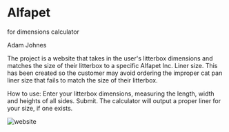 # Alfapet
for dimensions calculator

Adam Johnes

The project is a website that takes in the user's litterbox dimensions and matches the size of their litterbox to a specific Alfapet Inc. Liner size. This has been created so the customer may avoid ordering the improper cat pan liner size that fails to match the size of their litterbox.

How to use:
Enter your litterbox dimensions, measuring the length, width and heights of all sides. Submit. The calculator will output a proper liner for your size, if one exists.

![website](https://user-images.githubusercontent.com/70388982/192130720-a28f1ccd-9282-4041-a2cc-129f22ddec40.png)

